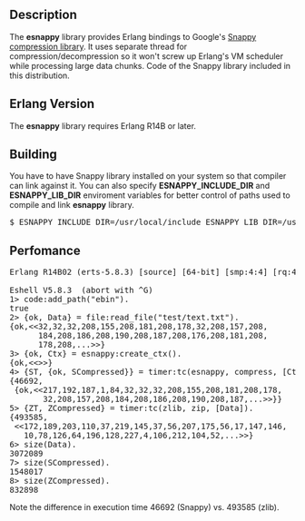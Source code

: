 ## Description

The **esnappy** library provides Erlang bindings to Google's
[Snappy compression library](http://code.google.com/p/snappy/).
It uses separate thread for compression/decompression so it won't
screw up Erlang's VM scheduler while processing large data chunks.
Code of the Snappy library included in this distribution.

## Erlang Version

The **esnappy** library requires Erlang R14B or later.

## Building

You have to have Snappy library installed on your system so that
compiler can link against it. You can also specify **ESNAPPY_INCLUDE_DIR**
and **ESNAPPY_LIB_DIR** enviroment variables for better control of
paths used to compile and link **esnappy** library.

<pre>
$ ESNAPPY_INCLUDE_DIR=/usr/local/include ESNAPPY_LIB_DIR=/usr/local/lib ./rebar compile
</pre>

## Perfomance

<pre>
Erlang R14B02 (erts-5.8.3) [source] [64-bit] [smp:4:4] [rq:4] [async-threads:0] [hipe] [kernel-poll:false]

Eshell V5.8.3  (abort with ^G)
1> code:add_path("ebin").
true
2> {ok, Data} = file:read_file("test/text.txt").
{ok,&lt;&lt;32,32,32,208,155,208,181,208,178,32,208,157,208,
      184,208,186,208,190,208,187,208,176,208,181,208,
      178,208,...&gt;&gt;}
3> {ok, Ctx} = esnappy:create_ctx().
{ok,&lt;&lt;&gt;&gt;}
4> {ST, {ok, SCompressed}} = timer:tc(esnappy, compress, [Ctx, Data]).
{46692,
 {ok,&lt;&lt;217,192,187,1,84,32,32,32,208,155,208,181,208,178,
       32,208,157,208,184,208,186,208,190,208,187,...&gt;&gt;}}
5> {ZT, ZCompressed} = timer:tc(zlib, zip, [Data]).
{493585,
 &lt;&lt;172,189,203,110,37,219,145,37,56,207,175,56,17,147,146,
   10,78,126,64,196,128,227,4,106,212,104,52,...&gt;&gt;}
6> size(Data).
3072089
7> size(SCompressed).
1548017
8> size(ZCompressed).
832898
</pre>

Note the difference in execution time 46692 (Snappy) vs. 493585 (zlib).
